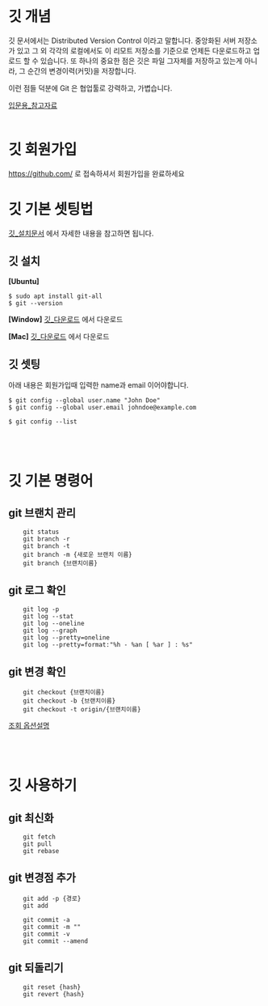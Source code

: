 # 깃 개념

깃 문서에서는 Distributed Version Control 이라고 말합니다. 중앙화된 서버 저장소가 있고 그 외 각각의 로컬에서도 이 리모트 저장소를 기준으로 언제든 다운로드하고 업로드 할 수 있습니다.
또 하나의 중요한 점은 깃은 파일 그자체를 저장하고 있는게 아니라, 그 순간의 변경이력(커밋)을 저장합니다.

이런 점들 덕분에 Git 은 협업툴로 강력하고, 가볍습니다.

[입문용\_참고자료](https://backlog.com/git-tutorial/kr/intro/intro1_1.html)
<br/>
<br/>

# 깃 회원가입

https://github.com/ 로 접속하셔서 회원가입을 완료하세요

# 깃 기본 셋팅법

[깃\_설치문서](https://git-scm.com/book/ko/v2/%EC%8B%9C%EC%9E%91%ED%95%98%EA%B8%B0-Git-%EC%84%A4%EC%B9%98) 에서 자세한 내용을 참고하면 됩니다.

## 깃 설치

**[Ubuntu]**

```
$ sudo apt install git-all
$ git --version
```

**[Window]**
[깃\_다운로드](http://git-scm.com/download/win) 에서 다운로드

**[Mac]**
[깃\_다운로드](http://git-scm.com/download/mac) 에서 다운로드

## 깃 셋팅

아래 내용은 회원가입때 입력한 name과 email 이어야합니다.

```
$ git config --global user.name "John Doe"
$ git config --global user.email johndoe@example.com

$ git config --list
```

<br/>
<br/>

# 깃 기본 명령어

## git 브랜치 관리

```
    git status
    git branch -r
    git branch -t
    git branch -m {새로운 브랜치 이름}
    git branch {브랜치이름}
```

## git 로그 확인

```
    git log -p
    git log --stat
    git log --oneline
    git log --graph
    git log --pretty=oneline
    git log --pretty=format:"%h - %an [ %ar ] : %s"
```

## git 변경 확인

```
    git checkout {브랜치이름}
    git checkout -b {브랜치이름}
    git checkout -t origin/{브랜치이름}
```

[조회 옵션설명](https://git-scm.com/book/ko/v2/Git%EC%9D%98-%EA%B8%B0%EC%B4%88-%EC%BB%A4%EB%B0%8B-%ED%9E%88%EC%8A%A4%ED%86%A0%EB%A6%AC-%EC%A1%B0%ED%9A%8C%ED%95%98%EA%B8%B0)

<br/>
<br/>

# 깃 사용하기

## git 최신화

```
    git fetch
    git pull
    git rebase
```

## git 변경점 추가

```
    git add -p {경로}
    git add
```

```
    git commit -a
    git commit -m ""
    git commit -v
    git commit --amend
```

## git 되돌리기

```
    git reset {hash}
    git revert {hash}
```
